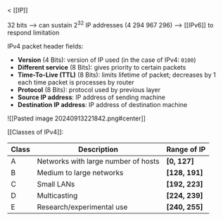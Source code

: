 < [[IP]]

32 bits
--> can sustain $2^{32}$ IP addresses (4 294 967 296)
--> [[IPv6]] to respond limitation

IPv4 packet header fields:

- **Version** (4 Bits): version of IP used (in the case of IPv4: `0100`)
- **Different service** (8 Bits): gives priority to certain packets
- **Time-To-Live (TTL)** (8 Bits): limits lifetime of packet; decreases by 1 each time packet is processes by router
- **Protocol** (8 Bits): protocol used by previous layer
- **Source IP address**: IP address of sending machine
- **Destination IP address**: IP address of destination machine

![[Pasted image 20240913221842.png#center]]

[[Classes of IPv4]]: 

| Class | Description                         | Range of IP        |
| ----- | ----------------------------------- | ------------------ |
| A     | Networks with large number of hosts | **\[0, 127]**      |
| B     | Medium to large networks            | **\[128, 191]**    |
| C     | Small LANs                          | **\[192, 223]**    |
| D     | Multicasting                        | **\[224, 239]**    |
| E     | Research/experimental use           | **\[240, 255]**    |
